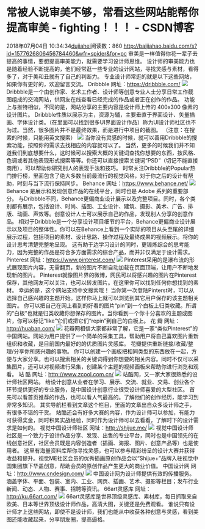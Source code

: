 # 常被人说审美不够，常看这些网站能帮你提高审美 - fighting！！！ - CSDN博客
2018年07月04日 10:34:34[dujiahei](https://me.csdn.net/dujiahei)阅读数：860
http://baijiahao.baidu.com/s?id=1577626806456784460&wfr=spider&for=pc
审美是一样值得你花一辈子去提高的事情，要想提高审美能力，就需要学习设计师思维。
设计师的审美能力也是随着经验不断提高的，他们经常逛一些专业的设计网站，寻找灵感与素材，看得多了，对于美和丑就有了自己的判断力。
专业设计师常逛的就是以下这些网站，如果你有更好的，欢迎留言交流。
Dribbble
网址：https://dribbble.com/
![](http://t12.baidu.com/it/u=3384674141,3435257749&fm=173&s=4708B50AC42F46AA10C42DDA030010B2&w=579&h=370&img.JPEG)
Dribbble是一个由创作家、艺术工作者、设计师等创意专业人士分享日常工作截图组成的交流网站，供网友在线查看已经完成的作品或者正在创作的作品。
功能上与推特相似，不同的是，网站分享的主要内容是设计师上传的 400x300 像素的设计图片。
Dribbble性质以展示为主，资源为辅，主要垂直于界面设计、矢量插画、字体设计类。（在里面可以找到很多UI界面设计作品）称为UI设计师社区也不为过。当然，很多图片并不是最终效果，而是进行中项目的截图。
（注意：在搜索的时候，只能用英文搜索）
![](http://t10.baidu.com/it/u=3636112488,2538408275&fm=173&s=05B4309AC461DF0905E02D4C03000033&w=520&h=278&img.JPEG)
当你没有灵感的时候，就可以善用Dribbble的搜索功能，按照你的需求去找相应的内容就可以了。
当然，更多的时候我们并不知道我们到底想要什么，这时候可以搜索大概的关键词查找你想要的东西，按风格、色调或者其他表现形式搜索等等。你还可以直接搜索关键词“PSD”（切记不能直接商用），可以帮助你研究别人的表现手法和技巧。
时常关注Dribbble的Popular热门排行榜，里面包含了绝大多数当前最流行的视觉风格，对于你之后的设计有帮助，时刻与当下流行保持同步。
Behance
网址：https://www.behance.net/
![](http://t10.baidu.com/it/u=3155272329,2272446181&fm=173&s=6920A91B4E9A858834E51DD9030080A0&w=640&h=295&img.JPEG)
Behance 是展示和发现创意作品的在线平台，同时也是 Adobe 系列的重要部分。
与Dribbble不同，Behance更偏商业设计展示以及完整项目。同时，各个类别都有展示，包括设计、时尚、插图、工业设计、建筑、摄影、美术、广告、排版、动画、声效等。创意设计人士可以展示自己的作品，发现别人分享的创意作品。
相对于Dribbble是一个分享设计项目细节的平台，Behance更偏商业设计展示以及项目的整体性。你可以在Behance上看到一个实际的项目从头至尾的详细展示过程，包括项目的素材、设计思路、操作过程及最终成果的视频展示。将你的设计思考清楚完整地呈现。
这有助于边学习设计的同时，更锻炼综合的思考能力，因为完整的作品是符合多方面需求的综合产品，而并非仅满足于设计需求。
Pinterest
网址：https://www.pinterest.com/
![](http://t12.baidu.com/it/u=3532225754,2641839326&fm=173&s=C06000F378B0449A03B9D54A03005033&w=640&h=306&img.JPEG)
Pinterest采用的是瀑布流的形式展现图片内容，无需翻页，新的图片不断自动加载在页面顶端，让用户不断地发现新的图片。
Pinterest就像图片界的微博，网民可以将感兴趣的图片在Pinterest保存，其他网友可以关注，也可以转发图片。在这里你可以找到任何你想找到的素材。
幸运的是，这个网站支持中文搜索哦！
当你第一次登陆Pinterst时，可以从选择自己感兴趣的主题开始。这样你马上就可以浏览到其它用户保存的该主题相关图片。
你可以把自己在网上看到的好看的图片“pin”到一个白板上归类收藏。所谓的“白板”也就是归类收藏你想保存的图片。当你看到一个你十分喜欢的主题或图片，你可以标记“like”它们或把它们“repin”到自己的白板上。
花 瓣
网址：http://huaban.com/
![](http://t10.baidu.com/it/u=438902010,3249167457&fm=173&s=1894709406200501542572980300C087&w=640&h=307&img.JPEG)
花瓣网相信大家都非常了解，它是一家“类似Pinterest”的中国网站。网站为用户提供了一个简单的采集工具，帮助用户将自己喜欢图片重新组织和收藏，是目前国内最好的的优质图片灵感库。
花瓣提供重新链接/收藏/整理/分享你所感兴趣的事物。
你可以创建一个画板把相同类型的东西放在一起，方便与大家分享。也可以搜索相关的关键词得到你想要的相关内容。同时不仅可以采集图片，还可以对视频进行采集，创建某个主题的视频画板来帮助你进行浏览和观看。
站 酷
网址：http://www.zcool.com.cn/
![](http://t10.baidu.com/it/u=2659346619,2077668608&fm=173&s=4704F40A0C704F8812E979710300C062&w=640&h=306&img.JPEG)
站酷网，又一家大家很熟悉的设计师社区网站。
给设计创意从业者在学习、展示、交流、就业、交易、创业各个环节提供更好的专业服务，是中国设计创意行业很受设计师喜爱的大型社区。
首先可以看首页推荐的作品，也可以看人气最高的。了解他们的创作经历，能学习到非常多知识。
其实导航栏看到文章这个栏目，里面的文章出自众多设计师之手，有很多不错的干货。
站酷还会有好多大赛的内容，作为设计师可以参加，有能力可获得奖金，同时积累实战经验，同时作为设计师可以去看看，了解时下的设计需求是如何的。
视觉中国设计师社区
网址：http://shijue.me/
![](http://t10.baidu.com/it/u=3547452546,2365321648&fm=173&s=C08A25F04D79B5846B049098030050D0&w=640&h=306&img.JPEG)
视觉中国设计师社区是一个致力于设计作品分享、发现、出售的专业平台，同时也是中国领先的在线创意社区，社区会员既是内容创造者（插画、海报、图片、创意产品等）也是使用者。
这里有海量资料库帮你寻找灵感，也可以参与精彩纷呈的设计大赛并获得收益和提升。视觉ME社区会员的优秀插画原创作品会以“Shijue+”品牌入驻视觉中国集团旗下华盖创意，帮助会员的原创作品产生更大的商业价值。
中国设计网
网址：http://www.cndesign.com/
![](http://t11.baidu.com/it/u=408632074,229319185&fm=173&s=C200B80A042832A05A3990DC030010A0&w=640&h=309&img.JPEG)
中国设计网为设计师提供有效的传播服务。
涵盖字体、平面、包装、室内、工业、网页、插画、艺术、摄影等栏目；发布行业新闻、动态、人物、赛事、招聘等资讯。
66art灵感库
网址：http://ku.66art.com/
![](http://t12.baidu.com/it/u=3685423841,3100917625&fm=173&s=01B4E43244A9690B10E5E9C1030030F1&w=640&h=312&img.JPEG)
66art灵感库是世界顶级灵感库、素材库，每日抓取来自欧美、日本等世界顶级设计师作品，高清大图，关键还是免费观看。
谁说只有设计师才上这些网站，即使不是设计师，我们也能从中收获各种创意与灵感，看到美图还能收藏起来，分享朋友圈，提高逼格。
